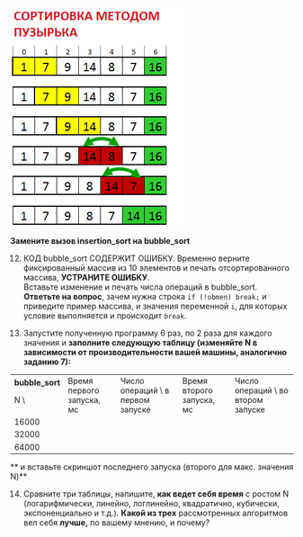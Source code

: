 ![3. Метод пузырька](images/bubble_sort.png "Метод пузырька")

**Замените вызов insertion_sort на bubble_sort**

12. КОД bubble_sort СОДЕРЖИТ ОШИБКУ. Временно верните фиксированный массив из 10 элементов и печать отсортированного массива, **УСТРАНИТЕ ОШИБКУ**. \
Вставьте изменение и печать числа операций в bubble_sort. **Ответьте на вопрос**, зачем нужна строка `if (!obmen) break;` и приведите пример массива, и значения переменной `i`, для которых условие выполняется и происходит `break`.

13. Запустите полученную программу 6 раз, по 2 раза для каждого значения  и **заполните следующую таблицу (**изменяйте N в зависимости от производительности вашей машины, аналогично заданию 7**):**

<table>
  <tr>
   <td>
<strong>bubble_sort</strong>
<p>
N \

   </td>
   <td>Время первого запуска, мс
   </td>
   <td>Число операций \
в первом запуске
   </td>
   <td>Время второго запуска, мс
   </td>
   <td>Число операций \
во втором запуске
   </td>
  </tr>
  <tr>
   <td>16000
   </td>
   <td>
   </td>
   <td>
   </td>
   <td>
   </td>
   <td>
   </td>
  </tr>
  <tr>
   <td>32000
   </td>
   <td>
   </td>
   <td>
   </td>
   <td>
   </td>
   <td>
   </td>
  </tr>
  <tr>
   <td>64000
   </td>
   <td>
   </td>
   <td>
   </td>
   <td>
   </td>
   <td>
   </td>
  </tr>
</table>


 ** и вставьте скриншот последнего запуска (второго для макс. значения N)**


14. Сравните три таблицы, напишите, **как ведет себя время** с ростом N (логарифмически, линейно, логлинейно, квадратично, кубически, экспоненциально и т.д.). **Какой из трех** рассмотренных алгоритмов вел себя **лучше,** по вашему мнению, и почему? 
